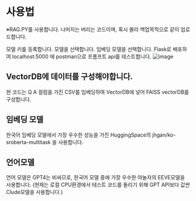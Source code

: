 # 사용법
※RAG.PY를 사용합니다. 나머지는 버리는 코드이며, 혹시 몰라 백업목적으로 같이 업로드합니다.

모델 키를 등록합니다.
모델을 선택합니다.
임베딩 모델을 선택합니다.
Flask로 배포하여 localhost:5000 에 postman으로 프롬프트 api를 테스트합니다.
![image](https://github.com/user-attachments/assets/750fa5c9-2976-4f3a-8503-96bc2f27d3b7)

## VectorDB에 데이터를 구성해야합니다.
현 코드는 Q A 컬럼을 가진 CSV를 임베딩하여 VectorDB에 넣어 FAISS vectorDB를 구성합니다.

## 임베딩 모델
한국어 임베딩 모델에서 가장 우수한 성능을 가진 HuggingSpace의 jhgan/ko-sroberta-multitask 을 사용합니다.

## 언어모델
언어 모델은 GPT4는 비싸므로, 한국어 모델 중에 가장 우수한 야놀자의 EEVE모델을 사용합니다.
(현재는 로컬 CPU환경에서 테스트 코드를 돌리기 위해 GPT API보다 값싼 Clude모델을 사용합니다.)

